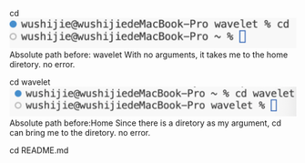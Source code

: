 cd
![Image](WeChat3cddaaf6087aac6d8d492887f829cba8.png)
Absolute path before: wavelet
With no arguments, it takes me to the home diretory.
no error.

cd wavelet
![Image](WeChatc128289071e07651dacb18a92c936315.png)
Absolute path before:Home
Since there is a diretory as my argument, cd can bring me to the diretory.
no error.

cd README.md
